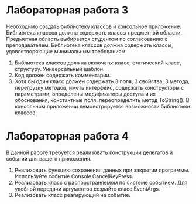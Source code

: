 # Лабораторная работа 3
Необходимо создать библиотеку классов и консольное приложение. Библиотека классов должна содержать классы предметной области. Предметная область выбирается студентом по согласованию с преподавателем. Библиотека классов должна содержать классы, удовлетворяющие минимальным требованиям.
1) Библиотека классов должна включать: класс, статический класс, структуру. Универсальный шаблон.
2) Код должен содержать комментарии.   
3) Хотя бы один класс должен содержать 3 поля, 3 свойства, 3 метода, перегрузку методов, иметь интерфейс, содержать конструкторы с параметрами, определены модификаторы доступа и их обоснования, константные поля, переопределить метод ToString().
В консольном приложении демонстрируется возможности библиотеки классов.
# Лабораторная работа 4 

В данной работе требуется реализовать конструкции делегатов и событий для вашего приложения.

1) Реализовать функцию сохранения данных при закрытии программы. Используйте событие Console.CancelKeyPress.
2) Реализовать класс с распространяемом по системе событием. Для удобной передачи аргументов создайте класс EventArgs.
3) Реализовать класс реагирующий на событие.

